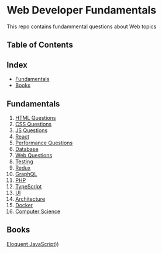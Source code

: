 # Web Developer Fundamentals

This repo contains fundammental questions about Web topics

## Table of Contents

## Index
- [Fundamentals](##Fundamentals)
- [Books](##books)


## Fundamentals
1. [HTML Questions](questions/html-questions.md)
2. [CSS Questions](questions/css-questions.md)
3. [JS Questions](questions/javascript-questions.md)
4. [React](questions/react-questions.md)
5. [Performance Questions](questions/performance-questions.md)
6. [Database](questions/database.md)
7. [Web Questions](questions/web.md)
8. [Testing](questions/testing.md)
9. [Redux](questions/redux/redux.md)
10. [GraphQL](questions.graphQL.md)
11. [PHP](questions/php.md)
12. [TypeScript](questions/typescript.md)
13. [UI](questions/ui.md)
14. [Architecture](questions/architecture.md)
15. [Docker](questions/docker.md)
16. [Computer Science](questions/computer-science.md)


## Books
[Eloquent JavaScript](./books/eloquent_js/eloquent_js.md)))

